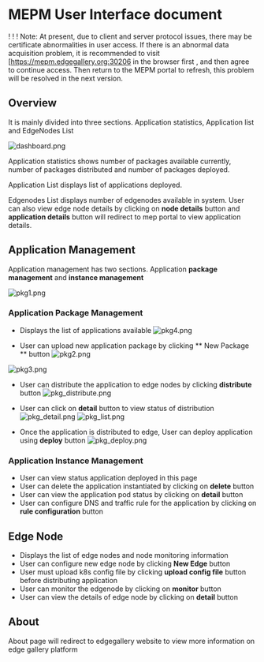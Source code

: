 # MEPM User Interface document

! ! ! Note: At present, due to client and server protocol issues, there may be certificate abnormalities in user access. If there is an abnormal data acquisition problem, it is recommended to visit [https://mepm.edgegallery.org:30206  in the browser first , and then agree to continue access. Then return to the MEPM portal to refresh, this problem will be resolved in the next version.

## Overview

It is mainly divided into three sections. Application statistics, Application list and EdgeNodes List

![](https://images.gitee.com/uploads/images/2021/0402/162039_bcb71c24_7639205.png "dashboard.png")

Application statistics shows number of packages available currently, number of packages distributed and number of packages deployed.

Application List displays list of applications deployed.

Edgenodes List displays number of edgenodes available in system. User can also view edge node details by clicking on **node details** button and **application details** button will redirect to mep portal to view application details.

## Application Management

Application management has two sections.  Application **package management** and **instance management**

![](https://images.gitee.com/uploads/images/2021/0402/162405_4c39ed6c_7639205.png "pkg1.png")

### Application Package Management
- Displays the list of applications available
![](https://images.gitee.com/uploads/images/2021/0402/162457_7cdb15aa_7639205.png "pkg4.png")

- User can upload new application package by clicking ** New Package ** button
![](https://images.gitee.com/uploads/images/2021/0402/162520_ce672a82_7639205.png "pkg2.png")

![](https://images.gitee.com/uploads/images/2021/0402/162537_9e7a6bd9_7639205.png "pkg3.png")

- User can distribute the application to edge nodes by clicking **distribute** button
![](https://images.gitee.com/uploads/images/2021/0402/162600_39fae6b9_7639205.png "pkg_distribute.png")

- User can click on **detail** button to view status of distribution
![](https://images.gitee.com/uploads/images/2021/0402/162626_3681a485_7639205.png "pkg_detail.png")
![](https://images.gitee.com/uploads/images/2021/0402/162721_b459a773_7639205.png "pkg_list.png")

- Once the application is distributed to edge, User can deploy application using **deploy** button
![](https://images.gitee.com/uploads/images/2021/0402/162647_21807129_7639205.png "pkg_deploy.png")

### Application Instance Management
- User can view status application deployed in this page
- User can delete the application instantiated by clicking on **delete** button
- User can view the application pod status by clicking on **detail** button
- User can configure DNS and traffic rule for the application by clicking on **rule configuration** button
## Edge Node

- Displays the list of edge nodes and node monitoring information
- User can configure new edge node by clicking **New Edge** button
- User must upload k8s config file by clicking **upload config file** button before distributing application 
- User can monitor the edgenode by clicking on **monitor** button
- User can view the details of edge node by clicking on **detail** button

## About
About page will redirect to edgegallery website to view more information on edge gallery platform
